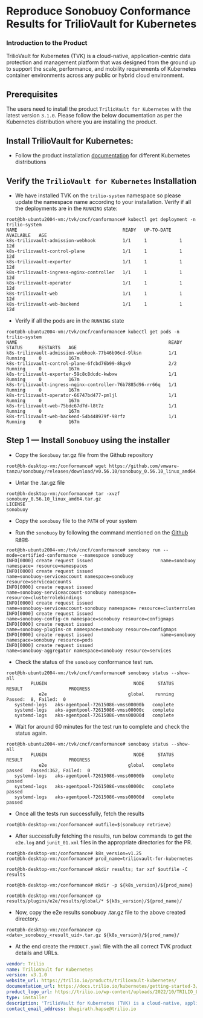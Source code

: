 # Reproduce Sonobuoy Conformance Results for TrilioVault for Kubernetes

### Introduction to the Product

TrilioVault for Kubernetes (TVK) is a cloud-native, application-centric data protection and management platform that was designed from the ground up to support the scale, performance, and mobility requirements of Kubernetes container environments across any public or hybrid cloud environment.

## Prerequisites

The users need to install the product `TrilioVault for Kubernetes` with the latest version `3.1.0`.
Please follow the below documentation as per the Kubernetes distribution where you are installing the product.

## Install TrilioVault for Kubernetes:
- Follow the product installation [documentation](https://docs.trilio.io/kubernetes/getting-started-3/install-and-configure) for different Kubernetes distributions

## Verify the `TrilioVault for Kubernetes` Installation

- We have installed TVK on the `trilio-system` namespace so please update the namespace name according to your installation.
Verify if all the deployments are in the `RUNNING` state:

```command
root@bh-ubuntu2004-vm:/tvk/cncf/conformance# kubectl get deployment -n trilio-system
NAME                                       READY   UP-TO-DATE   AVAILABLE   AGE
k8s-triliovault-admission-webhook          1/1     1            1           12d
k8s-triliovault-control-plane              1/1     1            1           12d
k8s-triliovault-exporter                   1/1     1            1           12d
k8s-triliovault-ingress-nginx-controller   1/1     1            1           12d
k8s-triliovault-operator                   1/1     1            1           12d
k8s-triliovault-web                        1/1     1            1           12d
k8s-triliovault-web-backend                1/1     1            1           12d
```

- Verify if all the pods are in the `RUNNING` state

```command
root@bh-ubuntu2004-vm:/tvk/cncf/conformance# kubectl get pods -n trilio-system
NAME                                                        READY   STATUS      RESTARTS   AGE
k8s-triliovault-admission-webhook-77b46b96cd-9lksn          1/1     Running     0          167m
k8s-triliovault-control-plane-6fcbd76b99-8kgx9              2/2     Running     0          167m
k8s-triliovault-exporter-59c8c8dcdc-kwbxw                   1/1     Running     0          167m
k8s-triliovault-ingress-nginx-controller-76b7885d96-rr66q   1/1     Running     0          167m
k8s-triliovault-operator-66747bd477-pmljl                   1/1     Running     0          167m
k8s-triliovault-web-75bdc67d7d-l8t7z                        1/1     Running     0          167m
k8s-triliovault-web-backend-54b448979f-98rfz                1/1     Running     0          167m
```

## Step 1 — Install `Sonobuoy` using the installer

- Copy the `Sonobuoy` tar.gz file from the Github repository

```command
root@bh-desktop-vm:/conformance# wget https://github.com/vmware-tanzu/sonobuoy/releases/download/v0.56.10/sonobuoy_0.56.10_linux_amd64.tar.gz
```

- Untar the .tar.gz file

```command
root@bh-desktop-vm:/conformance# tar -xvzf sonobuoy_0.56.10_linux_amd64.tar.gz
LICENSE
sonobuoy
```

- Copy the `sonobuoy` file to the `PATH` of your system

- Run the `sonobuoy` by following the command mentioned on the [Github page](https://github.com/cncf/k8s-conformance/blob/master/instructions.md#running).

```command
root@bh-ubuntu2004-vm:/tvk/cncf/conformance# sonobuoy run --mode=certified-conformance --namespace sonobuoy
INFO[0000] create request issued                         name=sonobuoy namespace= resource=namespaces
INFO[0000] create request issued                         name=sonobuoy-serviceaccount namespace=sonobuoy resource=serviceaccounts
INFO[0000] create request issued                         name=sonobuoy-serviceaccount-sonobuoy namespace= resource=clusterrolebindings
INFO[0000] create request issued                         name=sonobuoy-serviceaccount-sonobuoy namespace= resource=clusterroles
INFO[0000] create request issued                         name=sonobuoy-config-cm namespace=sonobuoy resource=configmaps
INFO[0000] create request issued                         name=sonobuoy-plugins-cm namespace=sonobuoy resource=configmaps
INFO[0000] create request issued                         name=sonobuoy namespace=sonobuoy resource=pods
INFO[0000] create request issued                         name=sonobuoy-aggregator namespace=sonobuoy resource=services
```

- Check the status of the `sonobuoy` conformance test run.

```command
root@bh-ubuntu2004-vm:/tvk/cncf/conformance# sonobuoy status --show-all
         PLUGIN                                NODE     STATUS   RESULT                 PROGRESS
            e2e                              global    running            Passed:  8, Failed:  0
   systemd-logs   aks-agentpool-72615086-vmss00000b   complete
   systemd-logs   aks-agentpool-72615086-vmss00000c   complete
   systemd-logs   aks-agentpool-72615086-vmss00000d   complete

```

- Wait for around 60 minutes for the test run to complete and check the status again.

```command
root@bh-ubuntu2004-vm:/tvk/cncf/conformance# sonobuoy status --show-all
         PLUGIN                                NODE     STATUS   RESULT                 PROGRESS
            e2e                              global   complete   passed   Passed:362, Failed:  0
   systemd-logs   aks-agentpool-72615086-vmss00000b   complete   passed
   systemd-logs   aks-agentpool-72615086-vmss00000c   complete   passed
   systemd-logs   aks-agentpool-72615086-vmss00000d   complete   passed
```

- Once all the tests run successfully, fetch the results

```command
root@bh-desktop-vm:/conformance# outfile=$(sonobuoy retrieve)
```

- After successfully fetching the results, run below commands to get the `e2e.log` and `junit_01.xml` files in the appropriate directories for the PR.

```command
root@bh-desktop-vm:/conformance# k8s_version=v1.25
root@bh-desktop-vm:/conformance# prod_name=triliovault-for-kubernetes

root@bh-desktop-vm:/conformance# mkdir results; tar xzf $outfile -C results

root@bh-desktop-vm:/conformance# mkdir -p ${k8s_version}/${prod_name}

root@bh-desktop-vm:/conformance# cp results/plugins/e2e/results/global/* ${k8s_version}/${prod_name}/
```

- Now, copy the e2e results sonobuoy .tar.gz file to the above created directory.

```command
root@bh-desktop-vm:/conformance# cp <date>_sonobuoy_<result_uid>.tar.gz ${k8s_version}/${prod_name}/
```

- At the end create the `PRODUCT.yaml` file with the all correct TVK product details and URLs.

```yaml
vendor: Trilio
name: TrilioVault for Kubernetes
version: v3.1.0
website_url: https://trilio.io/products/triliovault-kubernetes/
documentation_url: https://docs.trilio.io/kubernetes/getting-started-3/install-and-configure
product_logo_url: https://trilio.io/wp-content/uploads/2022/10/TRILIO_Logo_Green-Navy-pos_sRGB.svg
type: installer
description: 'TrilioVault for Kubernetes (TVK) is a cloud-native, application-centric data protection and management platform that was designed from the ground up to support the scale, performance, and mobility requirements of Kubernetes container environments across any public or hybrid cloud environment.'
contact_email_address: bhagirath.hapse@trilio.io
```

